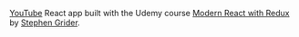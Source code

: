 [YouTube](https://www.youtube.com/) React app built with the Udemy course [Modern React with Redux](https://www.udemy.com/react-redux/) by [Stephen Grider](https://twitter.com/ste_grider).
